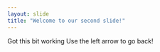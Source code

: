 ```yaml
---
layout: slide
title: "Welcome to our second slide!"
---
```

Got this bit working
Use the left arrow to go back!
